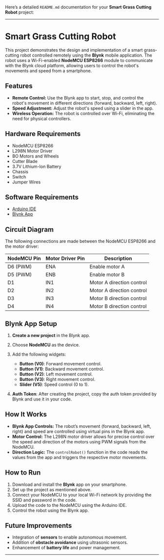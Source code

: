 Here’s a detailed `README.md` documentation for your **Smart Grass Cutting Robot** project:

---

# Smart Grass Cutting Robot

This project demonstrates the design and implementation of a smart grass-cutting robot controlled remotely using the **Blynk** mobile application. The robot uses a Wi-Fi-enabled **NodeMCU ESP8266** module to communicate with the Blynk cloud platform, allowing users to control the robot's movements and speed from a smartphone.

## Features

- **Remote Control:** Use the Blynk app to start, stop, and control the robot's movement in different directions (forward, backward, left, right).
- **Speed Adjustment:** Adjust the robot's speed using a slider in the app.
- **Wireless Operation:** The robot is controlled over Wi-Fi, eliminating the need for physical controllers.

## Hardware Requirements

- NodeMCU ESP8266
- L298N Motor Driver
- BO Motors and Wheels
- Cutter Blade
- 3.7V Lithium-Ion Battery
- Chassis
- Switch
- Jumper Wires

## Software Requirements

- [Arduino IDE](https://www.arduino.cc/en/software)
- [Blynk App](https://blynk.io/en/getting-started)

## Circuit Diagram

The following connections are made between the NodeMCU ESP8266 and the motor driver:

| NodeMCU Pin | Motor Driver Pin | Description                |
|-------------|------------------|----------------------------|
| D6 (PWM)    | ENA              | Enable motor A             |
| D5 (PWM)    | ENB              | Enable motor B             |
| D1          | IN1              | Motor A direction control  |
| D2          | IN2              | Motor A direction control  |
| D3          | IN3              | Motor B direction control  |
| D4          | IN4              | Motor B direction control  |

## Blynk App Setup

1. **Create a new project** in the Blynk app.
2. Choose **NodeMCU** as the device.
3. Add the following widgets:
   - **Button (V0)**: Forward movement control.
   - **Button (V1)**: Backward movement control.
   - **Button (V2)**: Left movement control.
   - **Button (V3)**: Right movement control.
   - **Slider (V5)**: Speed control (0 to 1).

4. **Auth Token**: After creating the project, copy the auth token provided by Blynk and use it in your code.

## How It Works

- **Blynk App Controls:** The robot’s movement (forward, backward, left, right) and speed are controlled using virtual pins in the Blynk app.
- **Motor Control:** The L298N motor driver allows for precise control over the speed and direction of the motors using PWM signals from the NodeMCU.
- **Direction Logic:** The `controlRobot()` function in the code reads the values from the app and triggers the respective motor movements.

## How to Run

1. Download and install the **Blynk** app on your smartphone.
2. Set up the project as mentioned above.
3. Connect your NodeMCU to your local Wi-Fi network by providing the SSID and password in the code.
4. Upload the code to the NodeMCU using the Arduino IDE.
5. Control the robot using the Blynk app.

## Future Improvements

- Integration of **sensors** to enable autonomous movement.
- Addition of **obstacle avoidance** using ultrasonic sensors.
- Enhancement of **battery life** and power management.
  
---
